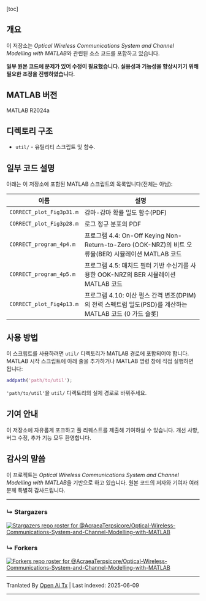 [toc]

## 개요

이 저장소는 *Optical Wireless Communications System and Channel Modelling with MATLAB*와 관련된 소스 코드를 포함하고 있습니다.

**일부 원본 코드에 문제가 있어 수정이 필요했습니다. 실용성과 기능성을 향상시키기 위해 필요한 조정을 진행하였습니다.**



## MATLAB 버전

MATLAB R2024a

## 디렉토리 구조

- `util/` - 유틸리티 스크립트 및 함수.

## 일부 코드 설명

아래는 이 저장소에 포함된 MATLAB 스크립트의 목록입니다(전체는 아님):

| 이름                       | 설명                                                                                                        |
| ------------------------ | --------------------------------------------------------------------------------------------------------- |
| `CORRECT_plot_Fig3p31.m` | 감마-감마 확률 밀도 함수(PDF)                                                                              |
| `CORRECT_plot_Fig3p28.m` | 로그 정규 분포의 PDF                                                                                      |
| `CORRECT_program_4p4.m`  | 프로그램 4.4: On-Off Keying Non-Return-to-Zero (OOK-NRZ)의 비트 오류율(BER) 시뮬레이션 MATLAB 코드           |
| `CORRECT_program_4p5.m`  | 프로그램 4.5: 매치드 필터 기반 수신기를 사용한 OOK-NRZ의 BER 시뮬레이션 MATLAB 코드                        |
| `CORRECT_plot_Fig4p13.m` | 프로그램 4.10: 이산 펄스 간격 변조(DPIM)의 전력 스펙트럼 밀도(PSD)를 계산하는 MATLAB 코드 (0 가드 슬롯)    |

## 사용 방법

이 스크립트를 사용하려면 `util/` 디렉토리가 MATLAB 경로에 포함되어야 합니다. MATLAB 시작 스크립트에 아래 줄을 추가하거나 MATLAB 명령 창에 직접 실행하면 됩니다:

```matlab
addpath('path/to/util');
```

`'path/to/util'`을 `util/` 디렉토리의 실제 경로로 바꿔주세요.

## 기여 안내

이 저장소에 자유롭게 포크하고 풀 리퀘스트를 제출해 기여하실 수 있습니다. 개선 사항, 버그 수정, 추가 기능 모두 환영합니다.

## 감사의 말씀

이 프로젝트는 *Optical Wireless Communications System and Channel Modelling with MATLAB*을 기반으로 하고 있습니다. 원본 코드의 저자와 기여자 여러분께 특별히 감사드립니다.

---



### &#8627; Stargazers
[![Stargazers repo roster for @AcraeaTerpsicore/Optical-Wireless-Communications-System-and-Channel-Modelling-with-MATLAB](http://reporoster.com/stars/AcraeaTerpsicore/Optical-Wireless-Communications-System-and-Channel-Modelling-with-MATLAB)](https://github.com/AcraeaTerpsicore/Optical-Wireless-Communications-System-and-Channel-Modelling-with-MATLAB/stargazers)

### &#8627; Forkers
[![Forkers repo roster for @AcraeaTerpsicore/Optical-Wireless-Communications-System-and-Channel-Modelling-with-MATLAB](http://reporoster.com/forks/AcraeaTerpsicore/Optical-Wireless-Communications-System-and-Channel-Modelling-with-MATLAB)](https://github.com/AcraeaTerpsicore/Optical-Wireless-Communications-System-and-Channel-Modelling-with-MATLAB/network/members)

---

Tranlated By [Open Ai Tx](https://github.com/OpenAiTx/OpenAiTx) | Last indexed: 2025-06-09

---